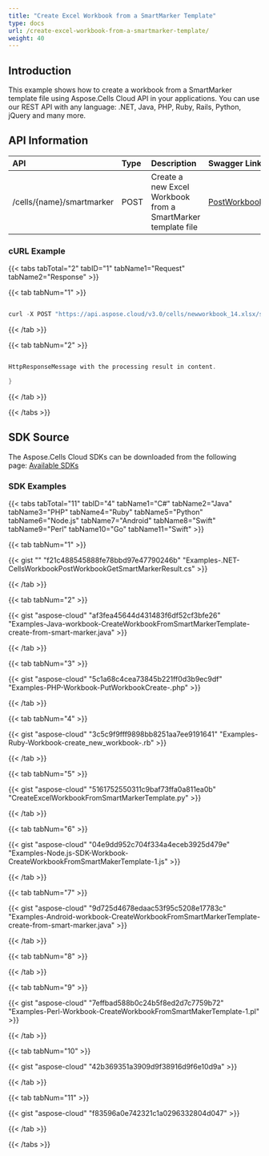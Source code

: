 ```yaml
---
title: "Create Excel Workbook from a SmartMarker Template"
type: docs
url: /create-excel-workbook-from-a-smartmarker-template/
weight: 40
---
```


## **Introduction**
This example shows how to create a workbook from a SmartMarker template file using Aspose.Cells Cloud API in your applications. You can use our REST API with any language: .NET, Java, PHP, Ruby, Rails, Python, jQuery and many more.
## **API Information**

|**API**|**Type**|**Description**|**Swagger Link**|
| :- | :- | :- | :- |
|/cells/{name}/smartmarker|POST|Create a new Excel Workbook from a SmartMarker template file|[PostWorkbookGetSmartMarkerResult](https://apireference.aspose.cloud/cells/#/Workbook/PostWorkbookGetSmartMarkerResult)|
### **cURL Example**
{{< tabs tabTotal="2" tabID="1" tabName1="Request" tabName2="Response" >}}

{{< tab tabNum="1" >}}

```java

curl -X POST "https://api.aspose.cloud/v3.0/cells/newworkbook_14.xlsx/smartmarker?xmlFile=Sample_SmartMarker_Data.xml" -H "accept: multipart/form-data" -H "x-aspose-client: Containerize.Swagger"

```

{{< /tab >}}

{{< tab tabNum="2" >}}

```java

HttpResponseMessage with the processing result in content.

}

```

{{< /tab >}}

{{< /tabs >}}
## **SDK Source**
The Aspose.Cells Cloud SDKs can be downloaded from the following page: [Available SDKs](/cells/available-sdks/)
### **SDK Examples**
{{< tabs tabTotal="11" tabID="4" tabName1="C#" tabName2="Java" tabName3="PHP" tabName4="Ruby" tabName5="Python" tabName6="Node.js" tabName7="Android" tabName8="Swift" tabName9="Perl" tabName10="Go" tabName11="Swift" >}}

{{< tab tabNum="1" >}}

{{< gist "" "f21c488545888fe78bbd97e47790246b" "Examples-.NET-CellsWorkbookPostWorkbookGetSmartMarkerResult.cs" >}}

{{< /tab >}}

{{< tab tabNum="2" >}}

{{< gist "aspose-cloud" "af3fea45644d431483f6df52cf3bfe26" "Examples-Java-workbook-CreateWorkbookFromSmartMarkerTemplate-create-from-smart-marker.java" >}}

{{< /tab >}}

{{< tab tabNum="3" >}}

{{< gist "aspose-cloud" "5c1a68c4cea73845b221ff0d3b9ec9df" "Examples-PHP-Workbook-PutWorkbookCreate-.php" >}}

{{< /tab >}}

{{< tab tabNum="4" >}}

{{< gist "aspose-cloud" "3c5c9f9fff9898bb8251aa7ee9191641" "Examples-Ruby-Workbook-create_new_workbook-.rb" >}}

{{< /tab >}}

{{< tab tabNum="5" >}}

{{< gist "aspose-cloud" "5161752550311c9baf73ffa0a811ea0b" "CreateExcelWorkbookFromSmartMarkerTemplate.py" >}}

{{< /tab >}}

{{< tab tabNum="6" >}}

{{< gist "aspose-cloud" "04e9dd952c704f334a4eceb3925d479e" "Examples-Node.js-SDK-Workbook-CreateWorkbookFromSmartMakerTemplate-1.js" >}}

{{< /tab >}}

{{< tab tabNum="7" >}}

{{< gist "aspose-cloud" "9d725d4678edaac53f95c5208e17783c" "Examples-Android-workbook-CreateWorkbookFromSmartMarkerTemplate-create-from-smart-marker.java" >}}

{{< /tab >}}

{{< tab tabNum="8" >}}

{{< /tab >}}

{{< tab tabNum="9" >}}

{{< gist "aspose-cloud" "7effbad588b0c24b5f8ed2d7c7759b72" "Examples-Perl-Workbook-CreateWorkbookFromSmartMakerTemplate-1.pl" >}}

{{< /tab >}}

{{< tab tabNum="10" >}}

{{< gist "aspose-cloud" "42b369351a3909d9f38916d9f6e10d9a" >}}

{{< /tab >}}

{{< tab tabNum="11" >}}

{{< gist "aspose-cloud" "f83596a0e742321c1a0296332804d047" >}}

{{< /tab >}}

{{< /tabs >}}
